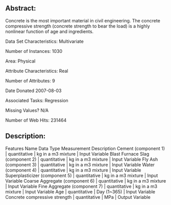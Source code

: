 ## Abstract:
Concrete is the most important material in civil engineering. The concrete compressive strength (concrete strength to bear the load) is a highly nonlinear function of age and ingredients.


Data Set Characteristics:  Multivariate

Number of Instances: 1030

Area: Physical

Attribute Characteristics: Real

Number of Attributes: 9

Date Donated 2007-08-03

Associated Tasks: Regression

Missing Values? N/A

Number of Web Hits: 231464

## Description:
Features Name	Data Type	Measurement	Description
Cement (component 1) | quantitative | kg in a m3 mixture | Input Variable Blast Furnace Slag (component 2) | quantitative | kg in a m3 mixture | Input Variable Fly Ash (component 3) | quantitative | kg in a m3 mixture | Input Variable Water (component 4) | quantitative | kg in a m3 mixture | Input Variable Superplasticizer (component 5) | quantitative | kg in a m3 mixture | Input Variable Coarse Aggregate (component 6) | quantitative | kg in a m3 mixture | Input Variable Fine Aggregate (component 7) | quantitative | kg in a m3 mixture | Input Variable Age | quantitative | Day (1~365) | Input Variable Concrete compressive strength | quantitative | MPa | Output Variable
